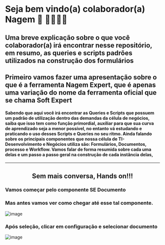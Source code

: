 # Seja bem vindo(a) colaborador(a) Nagem 🎉 👨‍💻👩‍💻

## Uma breve explicação sobre o que você colaborador(a) irá encontrar nesse repositório, em resumo, as queries e scripts padrões utilizados na construção dos formulários 

## Primeiro vamos fazer uma apresentação sobre o que é a ferramenta Nagem Expert, que é apenas uma variação do nome da ferramenta oficial que se chama Soft Expert

#### Sabendo que aqui você irá encontrar as Queries e Scripts que possuem um padrão de utilização dentro das demandas da célula de negócios, saiba que isso tem como função primordial, auxiliar para que sua curva de aprendizado seja a menor possível, no entanto vá estudando e praticando o uso desses Scripts e Queries no seu ritmo. Ainda falando sobre os principais componentes que nossa célula de TI-Desenvolvimento e Negócios utiliza são: Formulários, Documentos, processo e Workflow. Vamos falar de forma resumida sobre cada uma delas e um passo a passo geral na construção de cada instância delas,   

------------------------------------------------------------------------

## <center>Sem mais conversa, Hands on!!!</center>  
### Vamos começar pelo componente SE Documento
### Mas antes vamos ver como chegar até esse tal componente.
![image](https://user-images.githubusercontent.com/95197081/172160451-3928045b-1273-43d1-9c82-f38c269d7492.png)

### Após seleção, clicar em configuração e selecionar documento
![image](https://user-images.githubusercontent.com/95197081/172161668-22a651e0-b820-4de6-bb70-b46c76da7281.png)









